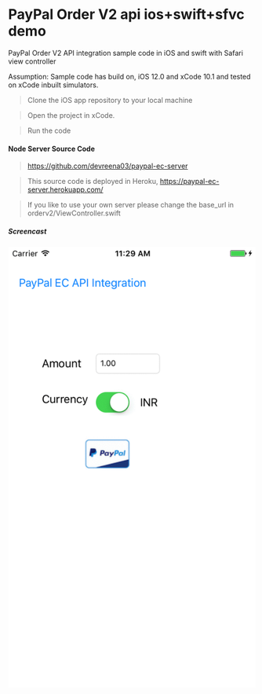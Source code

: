 # PayPal Order V2 api ios+swift+sfvc demo
PayPal Order V2 API integration sample code in iOS and swift with Safari view controller

Assumption:
Sample code has build on, iOS 12.0 and xCode 10.1 and tested on xCode inbuilt simulators.

>Clone the iOS app repository to your local machine 

>Open the project in xCode.

>Run the code 


#### Node Server Source Code 

>https://github.com/devreena03/paypal-ec-server

>This source code is deployed in Heroku, https://paypal-ec-server.herokuapp.com/

>If you like to use your own server please change the base_url in orderv2/ViewController.swift


##### Screencast

![ScreenShot](https://github.com/devreena03/PayPal_ECAPI_iOS_Swift_SVC_Demo/blob/master/screencast.gif)
